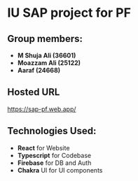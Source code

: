 # IU SAP project for PF

## Group members:
* **M Shuja Ali (36601)**
* **Moazzam Ali (25122)**
* **Aaraf (24668)**

## Hosted URL
https://sap-pf.web.app/

## Technologies Used:
- **React** for Website
- **Typescript** for Codebase
- **Firebase** for DB and Auth
- **Chakra** UI for UI components